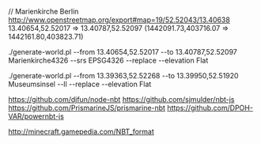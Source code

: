 
// Marienkirche Berlin http://www.openstreetmap.org/export#map=19/52.52043/13.40638
13.40654,52.52017 => 13.40787,52.52097
(1442091.73,403716.07 => 1442161.80,403823.71)

./generate-world.pl --from 13.40654,52.52017 --to 13.40787,52.52097 Marienkirche4326 --srs EPSG4326 --replace --elevation Flat

./generate-world.pl --from 13.39363,52.52268 --to 13.39950,52.51920 Museumsinsel --ll --replace --elevation Flat


https://github.com/djfun/node-nbt
https://github.com/sjmulder/nbt-js
https://github.com/PrismarineJS/prismarine-nbt
https://github.com/DPOH-VAR/powernbt-js





http://minecraft.gamepedia.com/NBT_format

